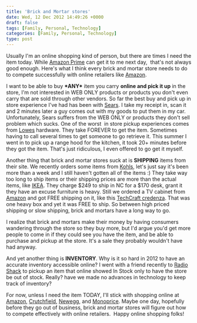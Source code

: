 ```yaml
---
title: 'Brick and Mortar stores'
date: Wed, 12 Dec 2012 14:49:26 +0000
draft: false
tags: [Family, Personal, Technology]
categories: [Family, Personal, Technology]
type: post
---
```


Usually I'm an online shopping kind of person, but there are times I need the item today. While [Amazon Prime](http://www.amazon.com/gp/prime "Prime") can get it to me next day,  that's not always good enough. Here's what I think every brick and mortar store needs to do to compete successfully with online retailers like [Amazon](http://www.amazon.com/).

I want to be able to buy **\*ANY\*** item you carry **online and pick it up** in the store, I'm not interested in WEB ONLY products or products you don't even carry that are sold through other vendors. So far the best buy and pick up in store experience I've had has been with [Sears](http://www.sears.com/). I take my receipt in, scan it and 2 minutes later a guy comes out with my goods to put them in my car. Unfortunately, Sears suffers from the WEB ONLY or products they don't sell problem which sucks. One of the worst  in store pickup experiences comes from [Lowes](http://www.lowes.com/) hardware. They take FOREVER to get the item. Sometimes having to call several times to get someone to go retrieve it. This summer I went in to pick up a range hood for the kitchen, it took 20+ minutes before they got the item. That's just ridiculous, I even offered to go get it myself.

Another thing that brick and mortar stores suck at is **SHIPPING** items from their site. We recently orders some items from [Kohls](http://www.kohls.com/), let's just say it's been more than a week and I still haven't gotten all of the items :) They take way too long to ship items or their shipping prices are more than the actual items, like [IKEA](http://www.ikea.com/us/en/). They charge $249 to ship in NC for a $170 desk, grant it they have an excuse furniture is heavy. Still we ordered a TV cabinet from [Amazon](http://www.amazon.com) and got FREE shipping on it, like this [TechCraft credenza](http://www.amazon.com/Techcraft-CRE60B-60-Inch-Credenza--Black/dp/B00178LFIK/ref=sr_1_1?ie=UTF8&qid=1355322363&sr=8-1&keywords=techcraft+credenza). That was one heavy box and yet it was FREE to ship. So between high priced shipping or slow shipping, brick and mortars have a long way to go.

I realize that brick and mortars make their money by having consumers wandering through the store so they buy more, but I'd argue you'd get more people to come in if they could see you have the item, and be able to purchase and pickup at the store. It's a sale they probably wouldn't have had anyway.

And yet another thing is **INVENTORY**. Why is it so hard in 2012 to have an accurate inventory accessible online? I went with a friend recently to [Radio Shack](http://www.radioshack.com/home/index.jsp) to pickup an item that online showed In Stock only to have the store be out of stock. Really? have we made no advances in technology to keep track of inventory?

For now, unless I need the item TODAY, I'll stick with shopping online at [Amazon](http://www.amazon.com/), [Crutchfield](http://www.crutchfield.com/), [Newegg](http://www.newegg.com/), and [Monoprice](http://www.monoprice.com/). Maybe one day, hopefully before they go out of business, brick and mortar stores will figure out how to compete effectively with online retailers.  Happy online shopping folks!